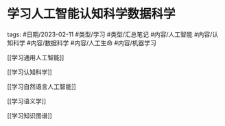 # 学习人工智能认知科学数据科学

tags: #日期/2023-02-11 #类型/学习 #类型/汇总笔记 #内容/人工智能 #内容/认知科学 #内容/数据科学 #内容/人工生命 #内容/机器学习  

[[学习通用人工智能]]

[[学习认知科学]]

[[学习自然语言人工智能]]

[[学习语义学]]

[[学习知识图谱]]